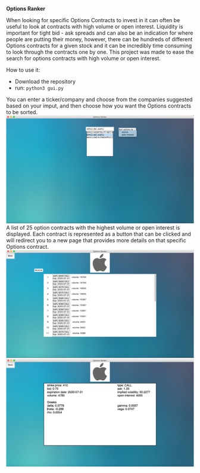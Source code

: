 **Options Ranker**

When looking for specific Options Contracts to invest in it can often be useful to look at contracts with high volume or open interest. Liquidity is important for tight bid - ask spreads and can also be an indication for where people are putting their money, however, there can be hundreds of different Options contracts for a given stock and it can be incredibly time consuming to look through the contracts one by one. This project was made to ease the search for options contracts with high volume or open interest. 

How to use it:
* Download the repository
* run: ```python3 gui.py```

You can enter a ticker/company and choose from the companies suggested based on your imput, and then choose how you want the Options contracts to be sorted.
![Screenshot1](img/screen1.png)
A list of 25 option contracts with the highest volume or open interest is displayed. Each contract is represented as a button that can be clicked and will redirect you to a new page that provides more details on that specific Options contract.
![Screenshot2](img/screen2.png)
![Screenshot3](img/screen3.png)
